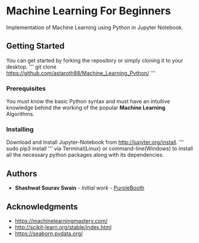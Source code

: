 # Machine Learning For Beginners
Implementation of Machine Learning using Python in Jupyter Notebook.

## Getting Started

You can get started by forking the repository or simply cloning it to your desktop.
'''
git clone https://github.com/astaroth88/Machine_Learning_Python/
'''

### Prerequisites

You must know the basic Python syntax and must have an intuitive knowledge behind the working of the popular **Machine Learning** Algorithms.

### Installing
Download and Install Jupyter-Notebook from http://jupyter.org/install.
'''
sudo pip3 install <package-name>
''' 
via Terminal(Linux) or command-line(Windows) to install all the necessary python packages along with its dependencies.

## Authors

* **Shashwat Sourav Swain** - *Initial work* - [PurpleBooth](https://github.com/astaroth88)

## Acknowledgments

* https://machinelearningmastery.com/
* http://scikit-learn.org/stable/index.html
* https://seaborn.pydata.org/
